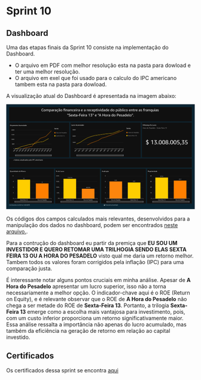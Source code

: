 # Sprint 10

## Dashboard


Uma das etapas finais da Sprint 10 consiste na implementação do Dashboard. 
- O arquivo em PDF com melhor resolução esta na pasta para dowload e ter uma melhor resolução.
- O arquivo em exel que foi usado para o calculo do IPC americano tambem esta na pasta para dowload.


A visualização atual do Dashboard é apresentada na imagem abaixo:

![Dashboard](/Sprint10/Dashboard/Dashboard.jpg)


Os códigos dos campos calculados mais relevantes, desenvolvidos para a manipulação dos dados no dashboard, podem ser encontrados [neste arquivo.](/Sprint10/Dashboard/CamposCalculado.sql). 

Para a contrução do dashboard eu partir da premiça que **EU SOU UM INVESTIDOR E QUERO RETOMAR UMA TRILHOGIA SENDO ELAS SEXTA FEIRA 13 OU A HORA DO PESADELO** visto qual me daria um retorno melhor. Tambem todos os valores foram corrigidos pela inflação (IPC) para uma comparação justa.

É interessante notar alguns pontos cruciais em minha análise. Apesar de **A Hora do Pesadelo** apresentar um lucro superior, isso não a torna necessariamente a melhor opção. O indicador-chave aqui é o ROE (Return on Equity), e é relevante observar que o ROE de **A Hora do Pesadelo** não chega a ser metade do ROE de **Sexta-Feira 13**. Portanto, a trilogia **Sexta-Feira 13** emerge como a escolha mais vantajosa para investimento, pois, com um custo inferior proporciona um retorno significativamente maior. Essa análise ressalta a importância não apenas do lucro acumulado, mas também da eficiência na geração de retorno em relação ao capital investido.

## Certificados

Os certificados dessa sprint se encontra [aqui](/Sprint10/Certificados/README.MD)